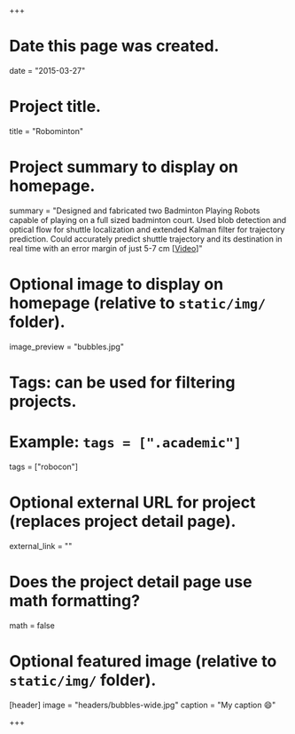 +++
# Date this page was created.
date = "2015-03-27"

# Project title.
title = "Robominton"

# Project summary to display on homepage.
summary = "Designed and fabricated two Badminton Playing Robots capable of playing on a full sized badminton court. Used blob detection and optical flow for shuttle localization and extended Kalman filter for trajectory prediction. Could accurately predict shuttle trajectory and its destination in real time with an error margin of just 5-7 cm [[Video](https://www.youtube.com/watch?v=9LFS0ITb_V4)]"

# Optional image to display on homepage (relative to `static/img/` folder).
image_preview = "bubbles.jpg"

# Tags: can be used for filtering projects.
# Example: `tags = [".academic"]`
tags = ["robocon"]

# Optional external URL for project (replaces project detail page).
external_link = ""

# Does the project detail page use math formatting?
math = false

# Optional featured image (relative to `static/img/` folder).
[header]
image = "headers/bubbles-wide.jpg"
caption = "My caption :smile:"

+++

